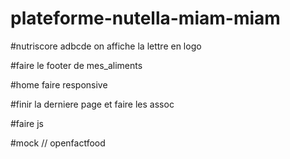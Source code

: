 # plateforme-nutella-miam-miam

#nutriscore adbcde on affiche la lettre en logo

#faire le footer de mes_aliments

#home faire responsive

#finir la derniere page et faire les assoc

#faire js

#mock // openfactfood
